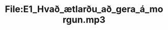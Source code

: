 ---
title: File:E1_Hvað_ætlarðu_að_gera_á_morgun.mp3
recording of: Hvað ætlarðu að gera á morgun?
reading speed: slow
speaker: E
license: CC0
---
